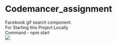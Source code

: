 # Codemancer_assignment
Facebook gif search component.
</br>
For Starting this Project Locally 
</br>
Command - npm start
</br>
<img src="https://ibb.co/yhYtcBf"> </img>
